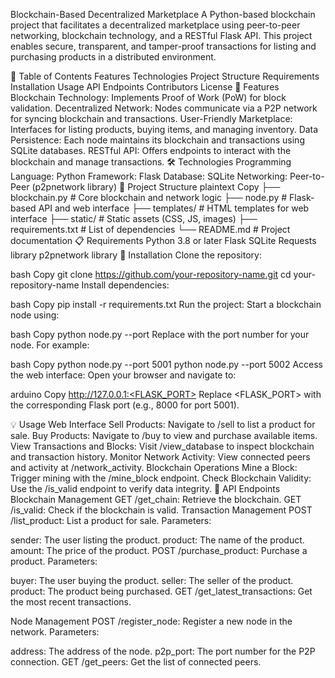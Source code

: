 Blockchain-Based Decentralized Marketplace
A Python-based blockchain project that facilitates a decentralized marketplace using peer-to-peer networking, blockchain technology, and a RESTful Flask API. This project enables secure, transparent, and tamper-proof transactions for listing and purchasing products in a distributed environment.

📝 Table of Contents
Features
Technologies
Project Structure
Requirements
Installation
Usage
API Endpoints
Contributors
License
🌟 Features
Blockchain Technology: Implements Proof of Work (PoW) for block validation.
Decentralized Network: Nodes communicate via a P2P network for syncing blockchain and transactions.
User-Friendly Marketplace: Interfaces for listing products, buying items, and managing inventory.
Data Persistence: Each node maintains its blockchain and transactions using SQLite databases.
RESTful API: Offers endpoints to interact with the blockchain and manage transactions.
🛠 Technologies
Programming Language: Python
Framework: Flask
Database: SQLite
Networking: Peer-to-Peer (p2pnetwork library)
📂 Project Structure
plaintext
Copy
├── blockchain.py         # Core blockchain and network logic
├── node.py               # Flask-based API and web interface
├── templates/            # HTML templates for web interface
├── static/               # Static assets (CSS, JS, images)
├── requirements.txt      # List of dependencies
└── README.md             # Project documentation
📋 Requirements
Python 3.8 or later
Flask
SQLite
Requests library
p2pnetwork library
🚀 Installation
Clone the repository:

bash
Copy
git clone https://github.com/your-repository-name.git
cd your-repository-name
Install dependencies:

bash
Copy
pip install -r requirements.txt
Run the project: Start a blockchain node using:

bash
Copy
python node.py --port <PORT>
Replace <PORT> with the port number for your node. For example:

bash
Copy
python node.py --port 5001
python node.py --port 5002
Access the web interface: Open your browser and navigate to:

arduino
Copy
http://127.0.0.1:<FLASK_PORT>
Replace <FLASK_PORT> with the corresponding Flask port (e.g., 8000 for port 5001).

💡 Usage
Web Interface
Sell Products: Navigate to /sell to list a product for sale.
Buy Products: Navigate to /buy to view and purchase available items.
View Transactions and Blocks: Visit /view_database to inspect blockchain and transaction history.
Monitor Network Activity: View connected peers and activity at /network_activity.
Blockchain Operations
Mine a Block: Trigger mining with the /mine_block endpoint.
Check Blockchain Validity: Use the /is_valid endpoint to verify data integrity.
🔗 API Endpoints
Blockchain Management
GET /get_chain: Retrieve the blockchain.
GET /is_valid: Check if the blockchain is valid.
Transaction Management
POST /list_product: List a product for sale.
Parameters:

sender: The user listing the product.
product: The name of the product.
amount: The price of the product.
POST /purchase_product: Purchase a product.
Parameters:

buyer: The user buying the product.
seller: The seller of the product.
product: The product being purchased.
GET /get_latest_transactions: Get the most recent transactions.

Node Management
POST /register_node: Register a new node in the network.
Parameters:

address: The address of the node.
p2p_port: The port number for the P2P connection.
GET /get_peers: Get the list of connected peers.
